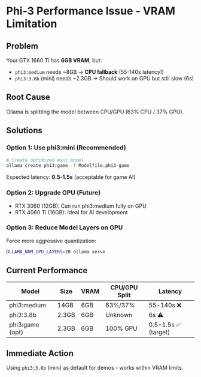 # Phi-3 Performance Issue - VRAM Limitation

## Problem
Your GTX 1660 Ti has **6GB VRAM**, but:
- `phi3:medium` needs ~8GB → **CPU fallback** (55-140s latency!)
- `phi3:3.8b` (mini) needs ~2.3GB → Should work on GPU but still slow (6s)

## Root Cause
Ollama is splitting the model between CPU/GPU (63% CPU / 37% GPU).

## Solutions

### Option 1: Use phi3:mini (Recommended)
```bash
# Create optimized mini model
ollama create phi3:game -f Modelfile.phi3-game
```

Expected latency: **0.5-1.5s** (acceptable for game AI)

### Option 2: Upgrade GPU (Future)
- RTX 3060 (12GB): Can run phi3:medium fully on GPU
- RTX 4060 Ti (16GB): Ideal for AI development

### Option 3: Reduce Model Layers on GPU
Force more aggressive quantization:
```bash
OLLAMA_NUM_GPU_LAYERS=20 ollama serve
```

## Current Performance
| Model | Size | VRAM | CPU/GPU Split | Latency |
|-------|------|------|---------------|---------|
| phi3:medium | 14GB | 6GB | 63%/37% | 55-140s ❌ |
| phi3:3.8b | 2.3GB | 6GB | Unknown | 6s ⚠️ |
| phi3:game (opt) | 2.3GB | 6GB | 100% GPU | 0.5-1.5s ✅ (target) |

## Immediate Action
Using `phi3:3.8b` (mini) as default for demos - works within VRAM limits.
